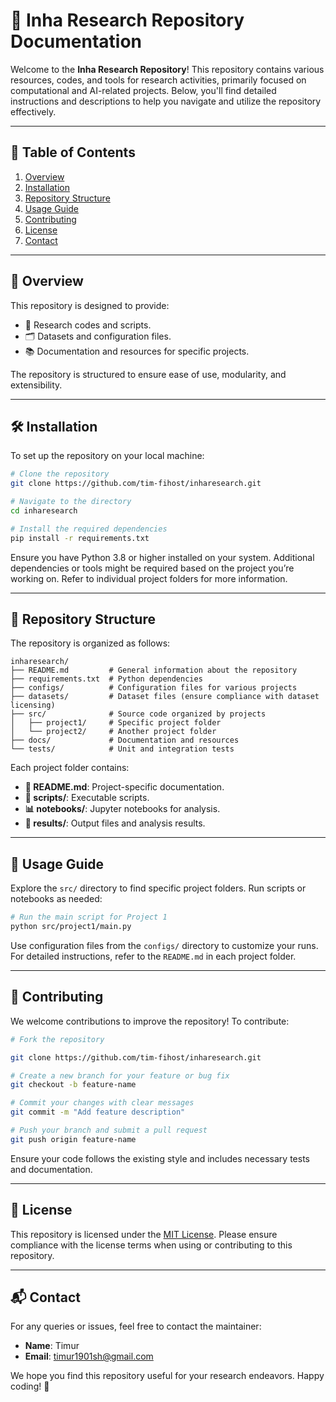 # 🚀 Inha Research Repository Documentation

Welcome to the **Inha Research Repository**! This repository contains various resources, codes, and tools for research activities, primarily focused on computational and AI-related projects. Below, you'll find detailed instructions and descriptions to help you navigate and utilize the repository effectively.

---

## 🌟 Table of Contents

1. [Overview](#overview)
2. [Installation](#installation)
3. [Repository Structure](#repository-structure)
4. [Usage Guide](#usage-guide)
5. [Contributing](#contributing)
6. [License](#license)
7. [Contact](#contact)

---

## 📖 Overview

This repository is designed to provide:
- 📜 Research codes and scripts.
- 🗂️ Datasets and configuration files.
- 📚 Documentation and resources for specific projects.

The repository is structured to ensure ease of use, modularity, and extensibility.

---

## 🛠️ Installation

To set up the repository on your local machine:

```bash
# Clone the repository
git clone https://github.com/tim-fihost/inharesearch.git

# Navigate to the directory
cd inharesearch

# Install the required dependencies
pip install -r requirements.txt
```

Ensure you have Python 3.8 or higher installed on your system. Additional dependencies or tools might be required based on the project you’re working on. Refer to individual project folders for more information.

---

## 📂 Repository Structure

The repository is organized as follows:

```plaintext
inharesearch/
├── README.md         # General information about the repository
├── requirements.txt  # Python dependencies
├── configs/          # Configuration files for various projects
├── datasets/         # Dataset files (ensure compliance with dataset licensing)
├── src/              # Source code organized by projects
│   ├── project1/     # Specific project folder
│   └── project2/     # Another project folder
├── docs/             # Documentation and resources
└── tests/            # Unit and integration tests
```

Each project folder contains:
- **📝 README.md**: Project-specific documentation.
- **📜 scripts/**: Executable scripts.
- **📊 notebooks/**: Jupyter notebooks for analysis.
- **📁 results/**: Output files and analysis results.

---

## 🚀 Usage Guide

Explore the `src/` directory to find specific project folders. Run scripts or notebooks as needed:

```bash
# Run the main script for Project 1
python src/project1/main.py
```

Use configuration files from the `configs/` directory to customize your runs. For detailed instructions, refer to the `README.md` in each project folder.

---

## 🤝 Contributing

We welcome contributions to improve the repository! To contribute:

```bash
# Fork the repository

git clone https://github.com/tim-fihost/inharesearch.git

# Create a new branch for your feature or bug fix
git checkout -b feature-name

# Commit your changes with clear messages
git commit -m "Add feature description"

# Push your branch and submit a pull request
git push origin feature-name
```

Ensure your code follows the existing style and includes necessary tests and documentation.

---

## 📜 License

This repository is licensed under the [MIT License](LICENSE). Please ensure compliance with the license terms when using or contributing to this repository.

---

## 📬 Contact

For any queries or issues, feel free to contact the maintainer:
- **Name**: Timur
- **Email**: [timur1901sh@gmail.com](mailto:timur1901sh@gmail.com)

We hope you find this repository useful for your research endeavors. Happy coding! 🎉


